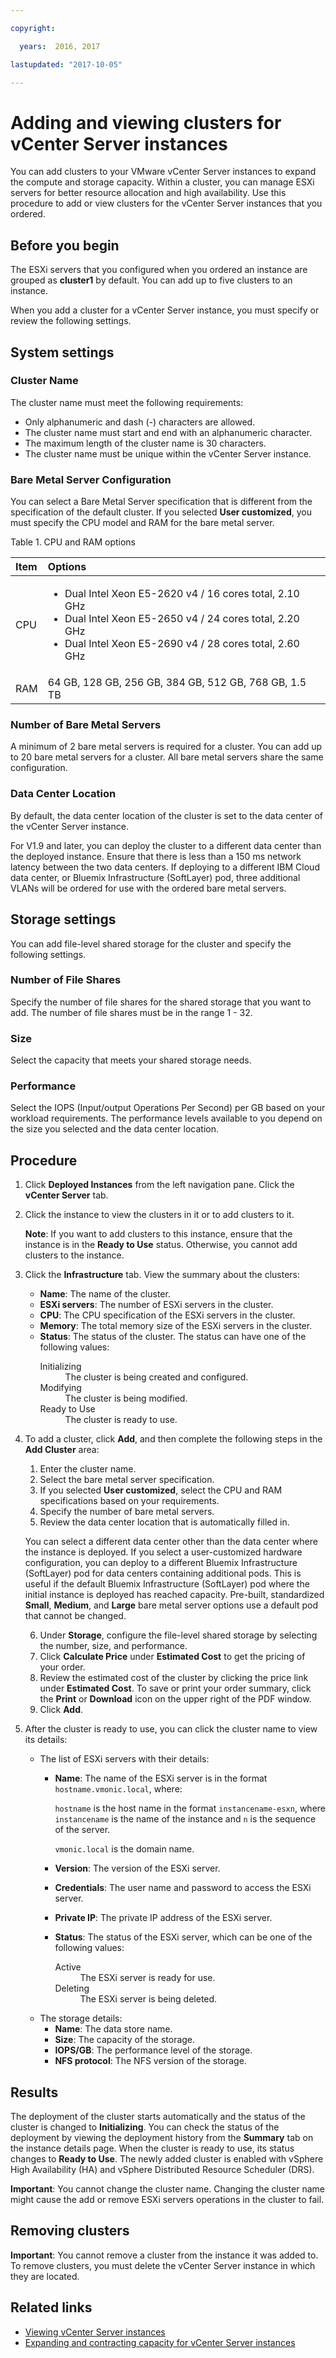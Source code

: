 ```yaml
---

copyright:

  years:  2016, 2017

lastupdated: "2017-10-05"

---
```


# Adding and viewing clusters for vCenter Server instances

You can add clusters to your VMware vCenter Server instances to expand the compute and storage capacity. Within a cluster, you can manage ESXi servers for better resource allocation and high availability. Use this procedure to add or view clusters for the vCenter Server instances that you ordered.

## Before you begin

The ESXi servers that you configured when you ordered an instance are grouped as **cluster1** by default. You can add up to five clusters to an instance.

When you add a cluster for a vCenter Server instance, you must specify or review the following settings.

## System settings

### Cluster Name

The cluster name must meet the following requirements:
* Only alphanumeric and dash (-) characters are allowed.
* The cluster name must start and end with an alphanumeric character.
* The maximum length of the cluster name is 30 characters.
* The cluster name must be unique within the vCenter Server instance.

### Bare Metal Server Configuration

You can select a Bare Metal Server specification that is different from the specification of the default cluster. If you selected **User customized**, you must specify the CPU model and RAM for the bare metal server.

Table 1. CPU and RAM options

| Item        | Options       |
|:------------- |:------------- |
| CPU | <ul><li>Dual Intel Xeon E5-2620 v4 / 16 cores total, 2.10 GHz</li><li>Dual Intel Xeon E5-2650 v4 / 24 cores total, 2.20 GHz</li><li>Dual Intel Xeon E5-2690 v4 / 28 cores total, 2.60 GHz</li></ul>|
| RAM | 64 GB, 128 GB, 256 GB, 384 GB, 512 GB, 768 GB, 1.5 TB|   

### Number of Bare Metal Servers

A minimum of 2 bare metal servers is required for a cluster. You can add up to 20 bare metal servers for a cluster. All bare metal servers share the same configuration.

### Data Center Location

By default, the data center location of the cluster is set to the data center of the vCenter Server instance.

For V1.9 and later, you can deploy the cluster to a different data center than the deployed instance. Ensure that there is less than a 150 ms network latency between the two data centers. If deploying to a different IBM Cloud data center, or Bluemix Infrastructure (SoftLayer) pod, three additional VLANs will be ordered for use with the ordered bare metal servers.

## Storage settings

You can add file-level shared storage for the cluster and specify the following settings.

### Number of File Shares

Specify the number of file shares for the shared storage that you want to add. The number of file shares must be in the range 1 - 32.

### Size

Select the capacity that meets your shared storage needs.

### Performance

Select the IOPS (Input/output Operations Per Second) per GB based on your workload requirements. The performance levels available to you depend on the size you selected and the data center location.

<!--### NFS Version

NFS (Network File System) v3 is set by default and you cannot change it. NFS v3 supports SDRS (Storage Distributed Resource Scheduler) and SIOC (Storage I/O Control), but does not include NFS multipathing.-->

## Procedure

1. Click **Deployed Instances** from the left navigation pane. Click the **vCenter Server** tab.
2. Click the instance to view the clusters in it or to add clusters to it.

   **Note**: If you want to add clusters to this instance, ensure that the instance is in the **Ready to Use** status. Otherwise, you cannot add clusters to the instance.
3. Click the **Infrastructure** tab. View the summary about the clusters:
   * **Name**: The name of the cluster.
   * **ESXi servers**: The number of ESXi servers in the cluster.
   * **CPU**: The CPU specification of the ESXi servers in the cluster.
   * **Memory**: The total memory size of the ESXi servers in the cluster.
   * **Status**: The status of the cluster. The status can have one of the following values:
     <dl class="dl">
         <dt class="dt dlterm">Initializing</dt>
         <dd class="dd">The cluster is being created and configured.</dd>
         <dt class="dt dlterm">Modifying</dt>
         <dd class="dd">The cluster is being modified.</dd>
         <dt class="dt dlterm">Ready to Use</dt>
         <dd class="dd">The cluster is ready to use.</dd>
     </dl>
4. To add a cluster, click **Add**, and then complete the following steps in the **Add Cluster** area:
   1. Enter the cluster name.
   2. Select the bare metal server specification.
   3. If you selected **User customized**, select the CPU and RAM specifications based on your requirements.
   4. Specify the number of bare metal servers.
   5. Review the data center location that is automatically filled in.

   You can select a different data center other than the data center where the instance is deployed.  If you select a user-customized hardware configuration, you can deploy to a different Bluemix Infrastructure (SoftLayer) pod for data centers containing additional pods. This is useful if the default Bluemix Infrastructure (SoftLayer) pod where the initial instance is deployed has reached capacity. Pre-built, standardized **Small**, **Medium**, and **Large** bare metal server options use a default pod that cannot be changed.

   6. Under **Storage**, configure the file-level shared storage by selecting the number, size, and performance.
   7. Click **Calculate Price** under **Estimated Cost** to get the pricing of your order.
   8. Review the estimated cost of the cluster by clicking the price link under **Estimated Cost**. To save or print your order summary,
   click the **Print** or **Download** icon on the upper right of the PDF window.
   9. Click **Add**.

5. After the cluster is ready to use, you can click the cluster name to view its details:
   * The list of ESXi servers with their details:
     * **Name**: The name of the ESXi server is in the format `hostname.vmonic.local`, where:

       `hostname` is the host name in the format `instancename-esxn`, where `instancename` is the name of the instance and `n` is the sequence of the server.

       `vmonic.local` is the domain name.
     * **Version**: The version of the ESXi server.
     * **Credentials**: The user name and password to access the ESXi server.
     * **Private IP**: The private IP address of the ESXi server.
     * **Status**: The status of the ESXi server, which can be one of the following values:
        <dl class="dl">
        <dt class="dt dlterm">Active</dt>
        <dd class="dd">The ESXi server is ready for use. </dd>
        <dt class="dt dlterm">Deleting</dt>
        <dd class="dd">The ESXi server is being deleted.</dd>
        </dl>
   * The storage details:
     * **Name**: The data store name.
     * **Size**: The capacity of the storage.
     * **IOPS/GB**: The performance level of the storage.
     * **NFS protocol**: The NFS version of the storage.

## Results

The deployment of the cluster starts automatically and the status of the cluster is changed to **Initializing**. You can check the status of the deployment by viewing the deployment history from the **Summary** tab on the instance details page. When the cluster is ready to use, its status changes to **Ready to Use**. The newly added cluster is enabled with vSphere High Availability (HA) and vSphere Distributed Resource Scheduler (DRS).

**Important**: You cannot change the cluster name. Changing the cluster name might cause the add or remove ESXi servers operations in the cluster to fail.

## Removing clusters

**Important**: You cannot remove a cluster from the instance it was added to. To remove clusters, you must delete the vCenter Server instance in which they are located.

## Related links

* [Viewing vCenter Server instances](vc_viewinginstances.html)
* [Expanding and contracting capacity for vCenter Server instances](vc_addingremovingservers.html)
